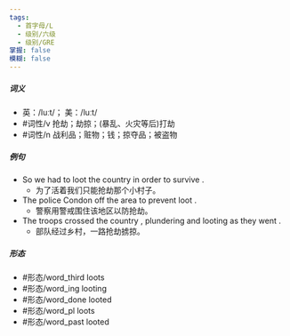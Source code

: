 ```yaml
---
tags:
  - 首字母/L
  - 级别/六级
  - 级别/GRE
掌握: false
模糊: false
---
```

##### 词义
- 英：/luːt/； 美：/luːt/
- #词性/v  抢劫；劫掠；(暴乱、火灾等后)打劫
- #词性/n  战利品；赃物；钱；掠夺品；被盗物
##### 例句
- So we had to loot the country in order to survive .
	- 为了活着我们只能抢劫那个小村子。
- The police Condon off the area to prevent loot .
	- 警察用警戒围住该地区以防抢劫。
- The troops crossed the country , plundering and looting as they went .
	- 部队经过乡村，一路抢劫掳掠。
##### 形态
- #形态/word_third loots
- #形态/word_ing looting
- #形态/word_done looted
- #形态/word_pl loots
- #形态/word_past looted
